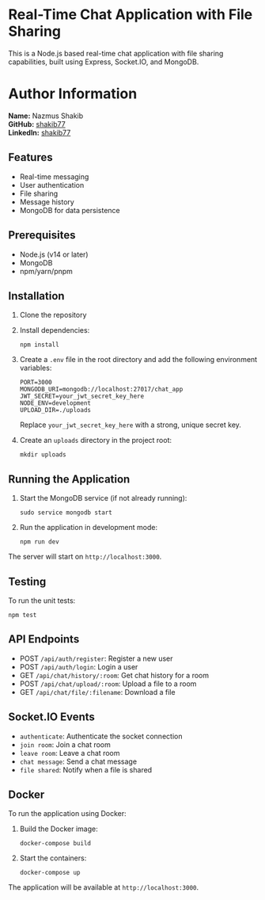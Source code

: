 # Real-Time Chat Application with File Sharing

This is a Node.js based real-time chat application with file sharing capabilities, built using Express, Socket.IO, and MongoDB.

# Author Information

**Name:** Nazmus Shakib  
**GitHub:** [shakib77](https://github.com/shakib77/)  
**LinkedIn:** [shakib77](https://www.linkedin.com/in/shakib77/)


## Features

- Real-time messaging
- User authentication
- File sharing
- Message history
- MongoDB for data persistence

## Prerequisites

- Node.js (v14 or later)
- MongoDB
- npm/yarn/pnpm

## Installation

1. Clone the repository

2. Install dependencies:
   ```
   npm install
   ```

3. Create a `.env` file in the root directory and add the following environment variables:
   ```
   PORT=3000
   MONGODB_URI=mongodb://localhost:27017/chat_app
   JWT_SECRET=your_jwt_secret_key_here
   NODE_ENV=development
   UPLOAD_DIR=./uploads
   ```
   Replace `your_jwt_secret_key_here` with a strong, unique secret key.

4. Create an `uploads` directory in the project root:
   ```
   mkdir uploads
   ```

## Running the Application

1. Start the MongoDB service (if not already running):
   ```
   sudo service mongodb start
   ```

2. Run the application in development mode:
   ```
   npm run dev
   ```

The server will start on `http://localhost:3000`.

## Testing

To run the unit tests:

```
npm test
```

## API Endpoints

- POST `/api/auth/register`: Register a new user
- POST `/api/auth/login`: Login a user
- GET `/api/chat/history/:room`: Get chat history for a room
- POST `/api/chat/upload/:room`: Upload a file to a room
- GET `/api/chat/file/:filename`: Download a file

## Socket.IO Events

- `authenticate`: Authenticate the socket connection
- `join room`: Join a chat room
- `leave room`: Leave a chat room
- `chat message`: Send a chat message
- `file shared`: Notify when a file is shared

## Docker

To run the application using Docker:

1. Build the Docker image:
   ```
   docker-compose build
   ```

2. Start the containers:
   ```
   docker-compose up
   ```

The application will be available at `http://localhost:3000`.

